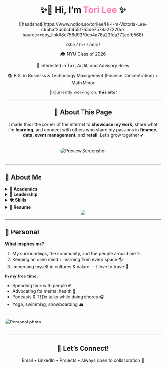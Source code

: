 <div align="center">

<h1>✨👋 Hi, I’m <span style="color:#ff7eb9;">Tori Lee</span> ✨</h1>
![headshot](https://www.notion.so/torilee/Hi-I-m-Victoria-Lee-c65baf2bcbcb4551955de7578a27220d?source=copy_link#8e756d9370cb4a76a23fda772cefb568)
<p><em>(she / her / hers)</em></p>
<p>🎓 NYU Class of 2026</p>
<p>💼 Interested in Tax, Audit, and Advisory Roles</p>
<p>📚 B.S. in Business & Technology Management (Finance Concentration) + Math Minor</p>
<p>🌸 Currently working on: <strong>this site!</strong></p>

---

<h2>💌 About This Page</h2>
<p>I made this little corner of the internet to <b>showcase my work</b>, share what I’m <b>learning</b>, 
and connect with others who share my passions in <b>finance, data, event management,</b> and <b>retail</b>. 
Let’s grow together 💕</p>

<img src="https://via.placeholder.com/600x350" alt="Preview Screenshot" style="border-radius:12px; margin:20px 0;" />

</div>

---

<h2>🌸 About Me</h2>

<details>
  <summary><b>📖 Academics</b></summary>
  <p>
  Currently majoring in <b>Business & Technology Management (Finance)</b> with a <b>Math minor</b> at NYU. <br>
  I’ve explored everything from <b>Calculus & Linear Algebra</b> ➝ <b>Physics & Bio</b> ➝ <b>Finance, Accounting, Ops, Management Science</b> ➝ <b>Python & Circuits</b>. <br><br>
  Basically... a little of everything 🌈
  </p>
</details>

<details>
  <summary><b>💎 Leadership</b></summary>
  <ul>
    <li>IEEE at NYU — President (2023–24), Secretary (2022–23)</li>
    <li>Pride Month @ NYU — VP (2022–23), Treasurer (2021–22)</li>
    <li>oSTEM — Historian (2022–23)</li>
    <li>FBLA — NY State Secretary & Chapter President (2018–19)</li>
  </ul>
</details>

<details>
  <summary><b>🛠 Skills</b></summary>
  <p><b>Technical:</b> Excel (PivotTables, Forecasting, Dashboards), Python, SQL, HTML, MATLAB, C <br>
  <b>Software:</b> MS Office, Google Workspace, QuickBooks <br><br>
  <b>Expertise in:</b> Retail + F&B Sales, Bookkeeping, Data Analytics, Event Mgmt</p>
</details>

<details>
  <summary><b>📄 Resume</b></summary>
  <p>
    <a href="YOUR_FINANCE_RESUME_LINK.pdf">💼 Finance Resume</a> <br>
    <a href="YOUR_MASTER_RESUME_LINK.pdf">📜 Master Resume</a>
  </p>
</details>

<div align="center">
  <a href="https://www.linkedin.com/in/victoria-lee-566568167/">
    <img src="https://img.shields.io/badge/💖-Connect%20on%20LinkedIn-pink?style=for-the-badge" />
  </a>
</div>

---

<h2>🌷 Personal</h2>

<p><b>What inspires me?</b></p>
<ol>
  <li>My surroundings, the community, and the people around me ✨</li>
  <li>Keeping an open mind + learning from every space 🌎</li>
  <li>Immersing myself in cultures & nature — I love to travel 🌸</li>
</ol>

<p><b>In my free time:</b></p>
<ul>
  <li>Spending time with people 💕</li>
  <li>Advocating for mental health 🌱</li>
  <li>Podcasts & TEDx talks while doing chores 🎧</li>
  <li>Yoga, swimming, snowboarding 🏔</li>
</ul>

<img src="https://via.placeholder.com/500x600" alt="Personal photo" style="border-radius:12px; margin:20px 0;" />

---

<div align="center">
  <h2>🌟 Let’s Connect!</h2>
  <p>Email • LinkedIn • Projects • Always open to collaboration 💌</p>
</div>
